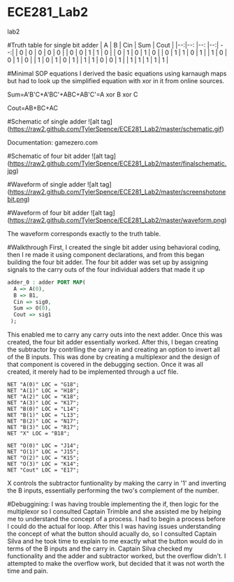 ECE281_Lab2
===========

lab2

#Truth table for single bit adder
|  A |  B  |  Cin  |  Sum  |  Cout  |
|--:|--: |--: |--:| --:|
|  0 |  0  |  0  |   0 |   0 |
|  0 |  0  |  1  |   1 |   0 |
|  0 |  1  |  0  |   1 |   0 |
|  0 |   1 |  1  |   0 |   1 |
|  1 |  0  |  0  |   1 |   0 |
|  1 |  0  |  1  |   0 |   1 |
|  1 |  1  |  0  |   0 |   1 |
|  1 |  1  |  1  |   1 |   1 |

#Minimal SOP equations
I derived the basic equations using karnaugh maps but had to look up the simplified equation with xor in it from online sources. 

Sum=A'B'C+A'BC'+ABC+AB'C'=A xor B xor C

Cout=AB+BC+AC

#Schematic of single adder
![alt tag] (https://raw2.github.com/TylerSpence/ECE281_Lab2/master/schematic.gif)

Documentation:
gamezero.com

#Schematic of four bit adder
![alt tag] (https://raw2.github.com/TylerSpence/ECE281_Lab2/master/finalschematic.jpg)

#Waveform of single adder
![alt tag] (https://raw2.github.com/TylerSpence/ECE281_Lab2/master/screenshotonebit.png)

#Waveform of four bit adder
![alt tag] (https://raw2.github.com/TylerSpence/ECE281_Lab2/master/waveform.png)

The waveform corresponds exactly to the truth table. 

#Walkthrough
First, I created the single bit adder using behavioral coding, then I re made it using component declarations, and from this began building the four bit adder.
The four bit adder was set up by assigning signals to the carry outs of the four individual adders that made it up
```vhdl
adder_0 : adder PORT MAP(
  A => A(0),
  B => B1,
  Cin => sig0,
  Sum => O(0),
  Cout => sig1
 );
```
This enabled me to carry any carry outs into the next adder. 
Once this was created, the four bit adder essentially worked. After this, I began creating the subtractor by contrlling the carry in and creating an option to invert all of the B inputs. This was done by creating a multiplexor and the design of that component is covered in the debugging section. 
Once it was all created, it merely had to be implemented through a ucf file.
```ucf
NET "A(0)" LOC = "G18"; 
NET "A(1)" LOC = "H18";
NET "A(2)" LOC = "K18";
NET "A(3)" LOC = "K17"; 
NET "B(0)" LOC = "L14";
NET "B(1)" LOC = "L13";
NET "B(2)" LOC = "N17"; 
NET "B(3)" LOC = "R17";
NET "X" LOC = "B18";

NET "O(0)" LOC = "J14";
NET "O(1)" LOC = "J15";
NET "O(2)" LOC = "K15";
NET "O(3)" LOC = "K14";
NET "Cout" LOC = "E17";
```
X controls the subtractor funtionality by making the carry in '1' and inverting the B inputs, essentially performing the two's complement of the number.


#Debuggining:
I was having trouble implementing the if, then logic for the multiplexor so I consulted Captain Trimble and she assisted me by helping me to understand the concept of a process. I had to begin a process before I could do the actual for loop.
After this I was having issues understanding the concept of what the button should acually do, so I consulted Captain Silva and he took time to explain to me exactly what the button would do in terms of the B inputs and the carry in.
Captain Silva checked my functionality and the adder and subtractor worked, but the overflow didn't.
I attempted to make the overflow work, but decided that it was not worth the time and pain. 
